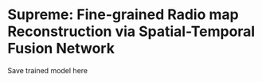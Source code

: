 # Supreme: Fine-grained Radio map Reconstruction via Spatial-Temporal Fusion Network
Save trained model here